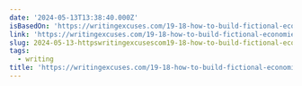 ```yaml
---
date: '2024-05-13T13:38:40.000Z'
isBasedOn: 'https://writingexcuses.com/19-18-how-to-build-fictional-economies/'
link: 'https://writingexcuses.com/19-18-how-to-build-fictional-economies/'
slug: 2024-05-13-httpswritingexcusescom19-18-how-to-build-fictional-economies
tags:
  - writing
title: 'https://writingexcuses.com/19-18-how-to-build-fictional-economies/'
---
```

 

